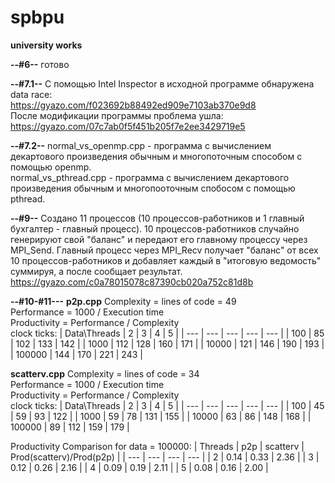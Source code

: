 # spbpu
**university works**

**--#6--**
готово  

**--#7.1--**
С помощью Intel Inspector в исходной программе обнаружена data race:  
https://gyazo.com/f023692b88492ed909e7103ab370e9d8  
После модификации программы проблема ушла:  
https://gyazo.com/07c7ab0f5f451b205f7e2ee3429719e5

**--#7.2--**
normal_vs_openmp.cpp - программа с вычислением декартового произведения обычным и многопоточным способом с помощью openmp.  
normal_vs_pthread.cpp - программа с вычислением декартового произведения обычным и многопооточным спобосом с помощью pthread.  

**--#9--**
Создано 11 процессов (10 процессов-работников и 1 главный бухгалтер - главный процесс). 10 процессов-работников случайно генерируют свой "баланс" и передают его главному процессу через MPI_Send. Главный процесс через MPI_Recv получает "баланс" от всех 10 процессов-работников и добавляет каждый в "итоговую ведомость" суммируя, а после сообщает результат. https://gyazo.com/c0a78015078c87390cb020a752c81d8b

**--#10-#11---**
**p2p.cpp** 
Complexity = lines of code = 49  
Performance = 1000 / Execution time  
Productivity = Performance / Complexity  
clock ticks:
| Data\Threads | 2 | 3 | 4 | 5 |
| --- | --- | --- | --- | --- |
| 100 | 85 | 102 | 133 | 142 |
| 1000 | 112 | 128 | 160 | 171 |
| 10000 | 121 | 146 | 190 | 193 |
| 100000 | 144 | 170 | 221 | 243 |

**scatterv.cpp**
Complexity = lines of code = 34  
Performance = 1000 / Execution time  
Productivity = Performance / Complexity  
clock ticks:
| Data\Threads | 2 | 3 | 4 | 5 |
| --- | --- | --- | --- | --- |
| 100 | 45 | 59 | 93 | 122 |
| 1000 | 59 | 78 | 131 | 155 |
| 10000 | 63 | 86 | 148 | 168 |
| 100000 | 89 | 112 | 159 | 179 |

Productivity Comparison for data = 100000:
| Threads | p2p | scatterv | Prod(scatterv)/Prod(p2p) |
| --- | --- | --- | --- |
| 2 | 0.14 | 0.33 | 2.36 |
| 3 | 0.12 | 0.26 | 2.16 |
| 4 | 0.09 | 0.19 | 2.11 |
| 5 | 0.08 | 0.16 | 2.00 |
